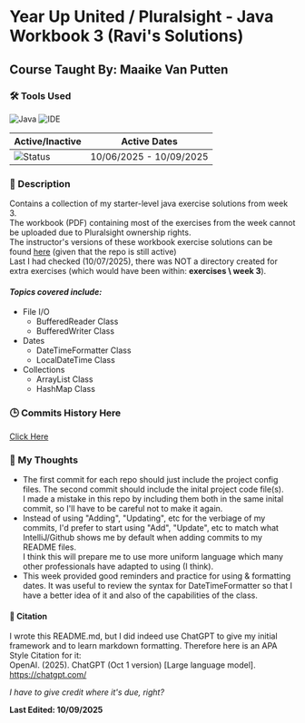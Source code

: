 # Year Up United / Pluralsight - Java Workbook 3 (Ravi's Solutions)
## Course Taught By: Maaike Van Putten

### 🛠️ Tools Used
![Java](https://img.shields.io/badge/language-Java-blue.svg)
![IDE](https://img.shields.io/badge/IDE-IntelliJ-orange)

| Active/Inactive | Active Dates |
| --- | --- |
| ![Status](https://img.shields.io/badge/status-inactive-lightgrey) | 10/06/2025 - 10/09/2025|

### 📝 Description
Contains a collection of my starter-level java exercise solutions from week 3. <br>
The workbook (PDF) containing most of the exercises from the week cannot be uploaded due to Pluralsight ownership rights. <br>
The instructor's versions of these workbook exercise solutions can be found [here](https://github.com/BrightBoost/learningjava/tree/main/src/main/java/com/pluralsight/week3) (given that the repo is still active) <br>
Last I had checked (10/07/2025), there was NOT a directory created for extra exercises (which would have been within: **exercises \ week 3**). <br>

#### *Topics covered include:*<br>
- File I/O
  - BufferedReader Class
  - BufferedWriter Class
- Dates
  - DateTimeFormatter Class
  - LocalDateTime Class
- Collections
  - ArrayList Class
  - HashMap Class
  

### 🕒 Commits History Here
[Click Here](https://github.com/gitraspigner/workbook-3/commits/master)

### 💭 My Thoughts
- The first commit for each repo should just include the project config files. The second commit should include the inital project code file(s). <br>
I made a mistake in this repo by including them both in the same inital commit, so I'll have to be careful not to make it again.
- Instead of using "Adding", "Updating", etc for the verbiage of my commits, I'd prefer to start using "Add", "Update", etc to match what IntelliJ/Github shows me by default when adding commits to my README files. <br>
I think this will prepare me to use more uniform language which many other professionals have adapted to using (I think).
- This week provided good reminders and practice for using & formatting dates. It was useful to review the syntax for DateTimeFormatter so that I have a better idea of it and also of the capabilities of the class.

#### 🔖 Citation
I wrote this README.md, but I did indeed use ChatGPT to give my initial framework and to learn markdown formatting. Therefore here is an APA Style Citation for it:  <br>
OpenAI. (2025). ChatGPT (Oct 1 version) [Large language model]. https://chatgpt.com/ <br>

*I have to give credit where it's due, right?* <br>

**Last Edited: 10/09/2025**
